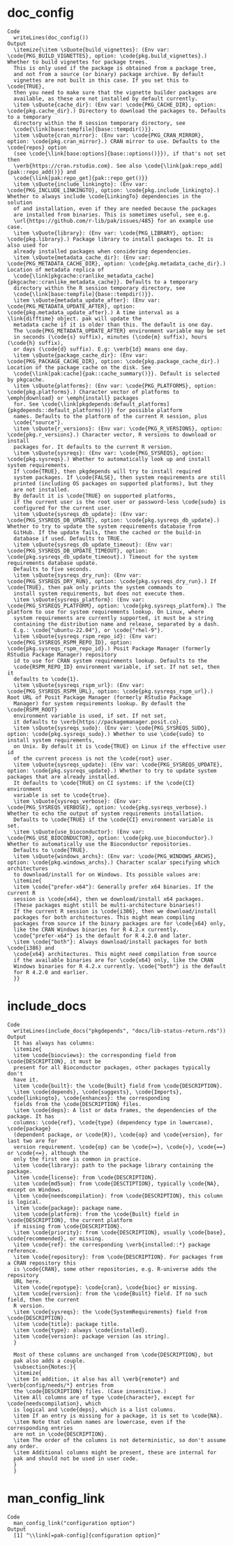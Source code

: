 # doc_config

    Code
      writeLines(doc_config())
    Output
      \itemize{\item \sQuote{build_vignettes}: (Env var: \code{PKG_BUILD_VIGNETTES}, option: \code{pkg.build_vignettes}.) Whether to build vignettes for package trees.
      This is only used if the package is obtained from a package tree,
      and not from a source (or binary) package archive. By default
      vignettes are not built in this case. If you set this to \code{TRUE},
      then you need to make sure that the vignette builder packages are
      available, as these are not installed by default currently.
      \item \sQuote{cache_dir}: (Env var: \code{PKG_CACHE_DIR}, option: \code{pkg.cache_dir}.) Directory to download the packages to. Defaults to a temporary
      directory within the R session temporary directory, see
      \code{\link[base:tempfile]{base::tempdir()}}.
      \item \sQuote{cran_mirror}: (Env var: \code{PKG_CRAN_MIRROR}, option: \code{pkg.cran_mirror}.) CRAN mirror to use. Defaults to the \code{repos} option
      (see \code{\link[base:options]{base::options()}}), if that's not set then
      \verb{https://cran.rstudio.com}. See also \code{\link[pak:repo_add]{pak::repo_add()}} and
      \code{\link[pak:repo_get]{pak::repo_get()}}
      \item \sQuote{include_linkingto}: (Env var: \code{PKG_INCLUDE_LINKINGTO}, option: \code{pkg.include_linkingto}.) Whether to always include \code{LinkingTo} dependencies in the solution
      of and installation, even if they are needed because the packages
      are installed from binaries. This is sometimes useful, see e.g.
      \url{https://github.com/r-lib/pak/issues/485} for an example use case.
      \item \sQuote{library}: (Env var: \code{PKG_LIBRARY}, option: \code{pkg.library}.) Package library to install packages to. It is also used for
      already installed packages when considering dependencies.
      \item \sQuote{metadata_cache_dir}: (Env var: \code{PKG_METADATA_CACHE_DIR}, option: \code{pkg.metadata_cache_dir}.) Location of metadata replica of
      \code{\link[pkgcache:cranlike_metadata_cache]{pkgcache::cranlike_metadata_cache}}. Defaults to a temporary
      directory within the R session temporary directory, see
      \code{\link[base:tempfile]{base::tempdir()}}.
      \item \sQuote{metadata_update_after}: (Env var: \code{PKG_METADATA_UPDATE_AFTER}, option: \code{pkg.metadata_update_after}.) A time interval as a \link{difftime} object. pak will update the
      metadata cache if it is older than this. The default is one day.
      The \code{PKG_METADATA_UPDATE_AFTER} environment variable may be set
      in seconds (\code{s} suffix), minutes (\code{m} suffix), hours (\code{h} suffix),
      or days (\code{d} suffix). E.g: \verb{1d} means one day.
      \item \sQuote{package_cache_dir}: (Env var: \code{PKG_PACKAGE_CACHE_DIR}, option: \code{pkg.package_cache_dir}.) Location of the package cache on the disk. See
      \code{\link[pak:cache]{pak::cache_summary()}}. Default is selected by pkgcache.
      \item \sQuote{platforms}: (Env var: \code{PKG_PLATFORMS}, option: \code{pkg.platforms}.) Character vector of platforms to \emph{download} or \emph{install} packages
      for. See \code{\link[pkgdepends:default_platforms]{pkgdepends::default_platforms()}} for possible platform
      names. Defaults to the platform of the current R session, plus
      \code{"source"}.
      \item \sQuote{r_versions}: (Env var: \code{PKG_R_VERSIONS}, option: \code{pkg.r_versions}.) Character vector, R versions to download or install
      packages for. It defaults to the current R version.
      \item \sQuote{sysreqs}: (Env var: \code{PKG_SYSREQS}, option: \code{pkg.sysreqs}.) Whether to automatically look up and install system requirements.
      If \code{TRUE}, then pkgdepends will try to install required
      system packages. If \code{FALSE}, then system requirements are still
      printed (including OS packages on supported platforms), but they
      are not installed.
      By default it is \code{TRUE} on supported platforms,
      if the current user is the root user or password-less \code{sudo} is
      configured for the current user.
      \item \sQuote{sysreqs_db_update}: (Env var: \code{PKG_SYSREQS_DB_UPDATE}, option: \code{pkg.sysreqs_db_update}.) Whether to try to update the system requirements database from
      GitHub. If the update fails, then the cached or the build-in
      database if used. Defaults to TRUE.
      \item \sQuote{sysreqs_db_update_timeout}: (Env var: \code{PKG_SYSREQS_DB_UPDATE_TIMEOUT}, option: \code{pkg.sysreqs_db_update_timeout}.) Timeout for the system requirements database update.
      Defaults to five seconds.
      \item \sQuote{sysreqs_dry_run}: (Env var: \code{PKG_SYSREQS_DRY_RUN}, option: \code{pkg.sysreqs_dry_run}.) If \code{TRUE}, then pak only prints the system commands to
      install system requirements, but does not execute them.
      \item \sQuote{sysreqs_platform}: (Env var: \code{PKG_SYSREQS_PLATFORM}, option: \code{pkg.sysreqs_platform}.) The platform to use for system requirements lookup. On Linux, where
      system requirements are currently supported, it must be a string
      containing the distribution name and release, separated by a dash.
      E.g.: \code{"ubuntu-22.04"}, or \code{"rhel-9"}.
      \item \sQuote{sysreqs_rspm_repo_id}: (Env var: \code{PKG_SYSREQS_RSPM_REPO_ID}, option: \code{pkg.sysreqs_rspm_repo_id}.) Posit Package Manager (formerly RStudio Package Manager) repository
      id to use for CRAN system requirements lookup. Defaults to the
      \code{RSPM_REPO_ID} environment variable, if set. If not set, then it
      defaults to \code{1}.
      \item \sQuote{sysreqs_rspm_url}: (Env var: \code{PKG_SYSREQS_RSPM_URL}, option: \code{pkg.sysreqs_rspm_url}.) Root URL of Posit Package Manager (formerly RStudio Package
      Manager) for system requirements lookup. By default the \code{RSPM_ROOT}
      environment variable is used, if set. If not set,
      it defaults to \verb{https://packagemanager.posit.co}.
      \item \sQuote{sysreqs_sudo}: (Env var: \code{PKG_SYSREQS_SUDO}, option: \code{pkg.sysreqs_sudo}.) Whether to use \code{sudo} to install system requirements,
      on Unix. By default it is \code{TRUE} on Linux if the effective user id
      of the current process is not the \code{root} user.
      \item \sQuote{sysreqs_update}: (Env var: \code{PKG_SYSREQS_UPDATE}, option: \code{pkg.sysreqs_update}.) Whether to try to update system packages that are already installed.
      It defaults to \code{TRUE} on CI systems: if the \code{CI} environment
      variable is set to \code{true}.
      \item \sQuote{sysreqs_verbose}: (Env var: \code{PKG_SYSREQS_VERBOSE}, option: \code{pkg.sysreqs_verbose}.) Whether to echo the output of system requirements installation.
      Defaults to \code{TRUE} if the \code{CI} environment variable is set.
      \item \sQuote{use_bioconductor}: (Env var: \code{PKG_USE_BIOCONDUCTOR}, option: \code{pkg.use_bioconductor}.) Whether to automatically use the Bioconductor repositories.
      Defaults to \code{TRUE}.
      \item \sQuote{windows_archs}: (Env var: \code{PKG_WINDOWS_ARCHS}, option: \code{pkg.windows_archs}.) Character scalar specifying which architectures
      to download/install for on Windows. Its possible values are:
      \itemize{
      \item \code{"prefer-x64"}: Generally prefer x64 binaries. If the current R
      session is \code{x64}, then we download/install x64 packages.
      (These packages might still be multi-architecture binaries!)
      If the current R session is \code{i386}, then we download/install
      packages for both architectures. This might mean compiling
      packages from source if the binary packages are for \code{x64} only,
      like the CRAN Windows binaries for R 4.2.x currently.
      \code{"prefer-x64"} is the default for R 4.2.0 and later.
      \item \code{"both"}: Always download/install packages for both \code{i386} and
      \code{x64} architectures. This might need compilation from source
      if the available binaries are for \code{x64} only, like the CRAN
      Windows binaries for R 4.2.x currently. \code{"both"} is the default
      for R 4.2.0 and earlier.
      }}

# include_docs

    Code
      writeLines(include_docs("pkgdepends", "docs/lib-status-return.rds"))
    Output
      It has always has columns:
      \itemize{
      \item \code{biocviews}: the corresponding field from \code{DESCRIPTION}, it must be
      present for all Bioconductor packages, other packages typically don't
      have it.
      \item \code{built}: the \code{Built} field from \code{DESCRIPTION}.
      \item \code{depends}, \code{suggests}, \code{Imports}, \code{linkingto}, \code{enhances}: the corresponding
      fields from the \code{DESCRIPTION} files.
      \item \code{deps}: A list or data frames, the dependencies of the package. It has
      columns: \code{ref}, \code{type} (dependency type in lowercase), \code{package}
      (dependent package, or \code{R}), \code{op} and \code{version}, for last two are for
      version requirement. \code{op} can be \code{>=}, \code{>}, \code{==} or \code{<=}, although the
      only the first one is common in practice.
      \item \code{library}: path to the package library containing the package.
      \item \code{license}: from \code{DESCRIPTION}.
      \item \code{md5sum}: from \code{DESCTIPTION}, typically \code{NA}, except on Windows.
      \item \code{needscompilation}: from \code{DESCRIPTION}, this column is logical.
      \item \code{package}: package name.
      \item \code{platform}: from the \code{Built} field in \code{DESCRIPTION}, the current platform
      if missing from \code{DESCRIPTION}.
      \item \code{priority}: from \code{DESCRIPTION}, usually \code{base}, \code{recommended}, or missing.
      \item \code{ref}: the corresponding \verb{installed::*} package reference.
      \item \code{repository}: from \code{DESCRIPTION}. For packages from a CRAN repository this
      is \code{CRAN}, some other repositories, e.g. R-universe adds the repository
      URL here.
      \item \code{repotype}: \code{cran}, \code{bioc} or missing.
      \item \code{rversion}: from the \code{Built} field. If no such field, then the current
      R version.
      \item \code{sysreqs}: the \code{SystemRequirements} field from \code{DESCRIPTION}.
      \item \code{title}: package title.
      \item \code{type}: always \code{installed}.
      \item \code{version}: package version (as string).
      }
      
      Most of these columns are unchanged from \code{DESCRIPTION}, but
      pak also adds a couple.
      \subsection{Notes:}{
      \itemize{
      \item In addition, it also has all \verb{remote*} and \verb{config/needs/*} entries from
      the \code{DESCRIPTION} files. (Case insensitive.)
      \item All columns are of type \code{character}, except for \code{needscompilation}, which
      is logical and \code{deps}, which is a list columns.
      \item If an entry is missing for a package, it is set to \code{NA}.
      \item Note that column names are lowercase, even if the corresponding entries
      are not in \code{DESCRIPTION}.
      \item The order of the columns is not deterministic, so don't assume any order.
      \item Additional columns might be present, these are internal for
      pak and should not be used in user code.
      }
      }

# man_config_link

    Code
      man_config_link("configuration option")
    Output
      [1] "\\link[=pak-config]{configuration option}"

